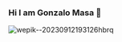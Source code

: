 ### Hi I am Gonzalo Masa 👋


![wepik--20230912193126hbrq](https://github.com/gonzalo00913/gonzalo00913/assets/107151549/70d445f5-e354-4b02-9c6d-b5a33040fbb0)



<!--
**gonzalo00913/gonzalo00913** is a ✨ _special_ ✨ repository because its `README.md` (this file) appears on your GitHub profile.

Here are some ideas to get you started:

- 🔭 I’m currently working on ...
- 🌱 I’m currently learning ...
- 👯 I’m looking to collaborate on ...
- 🤔 I’m looking for help with ...
- 💬 Ask me about ...
- 📫 How to reach me: ...
- 😄 Pronouns: ...
- ⚡ Fun fact: ...
-->
